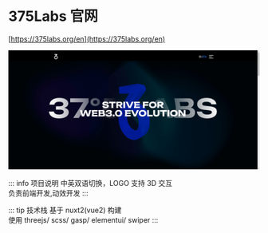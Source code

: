 # 375Labs 官网

[https://375labs.org/en](https://375labs.org/en)

![alt text](image/375.png)

::: info 项目说明
中英双语切换，LOGO 支持 3D 交互  
负责前端开发,动效开发
:::

::: tip 技术栈
基于 nuxt2\(vue2\) 构建  
使用 threejs/ scss/ gasp/ elementui/ swiper
:::
